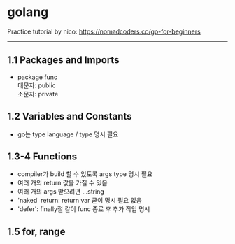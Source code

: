 # golang

Practice tutorial by nico: https://nomadcoders.co/go-for-beginners

---

## 1.1 Packages and Imports

-   package func  
    대문자: public  
    소문자: private

## 1.2 Variables and Constants

-   go는 type language / type 명시 필요

## 1.3-4 Functions

-   compiler가 build 할 수 있도록 args type 명시 필요
-   여러 개의 return 값을 가질 수 있음
-   여러 개의 args 받으려면 ...string
-   'naked' return: return var 굳이 명시 필요 없음
-   'defer': finally절 같이 func 종료 후 추가 작업 명시

## 1.5 for, range
